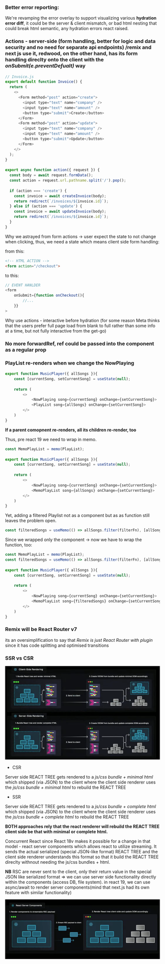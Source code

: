 ### Better error reporting:

We're revamping the error overlay to support visualizing various **hydration error diff**, it could be the server & client mismatch, or bad html nesting that could break html semantic, any hydration errors react raised.


### Actions - server-side (form handling, better for logic and data security and no need for separate api endpoints) /remix and next js use it, redwood, on the other hand, has its form handling direclty onto the client with the *onSubmit(e.preventDefualt)* way


```js
// Invoice.js
export default function Invoice() {
  return (
    <>
      <Form method="post" action="create">
        <input type="text" name="company" />
        <input type="text" name="amount" />
        <button type="submit">Create</button>
      </Form>
      <Form method="post" action="update">
        <input type="text" name="company" />
        <input type="text" name="amount" />
        <button type="submit">Update</button>
      </Form>
    </>
  );
}

export async function action({ request }) {
  const body = await request.formData();
  const action = request.url.pathname.split('/').pop();

  if (action === 'create') {
    const invoice = await createInvoice(body);
    return redirect(`/invoices/${invoice.id}`);
  } else if (action === 'update') {
    const invoice = await updateInvoice(body);
    return redirect(`/invoices/${invoice.id}`);
  }
}
```

Why we astrayed from form actions -> user expect the state to not change when clicking, thus, we need a state which means client side form handling:

from this:

```html
<!-- HTML ACTION -->
<form action="/checkout">
```

to this:
```js
// EVENT HANLDER
<form 
    onSubmit={function onCheckout(){
        //...
    }}
>
```

Why use actions - interactive before hydration (for some reason Meta thinks that the users prefer full page load from blank to full rather than some info at a time, but not fully interactive from the get-go)

### No more forwardRef, ref could be passed into the component as a regular prop


### PlayList re-renders when we change the NowPlaying

```js
export function MusicPlayer({ allSongs }){
    const [currentSong, setCurrentSong] = useState(null);

    return (
        <>
            <NowPlaying song={currentSong} onChange={setCurrentSong}>
            <PlayList song={allSongs} onChange={setCurrentSong}>
        </>
    )
}
```
**If a parent comopnent re-renders, all its children re-render, too**

Thus, pre react 19 we need to wrap in memo.

```js
const MemoPlayList = memo(PlayList);

export function MusicPlayer({ allSongs }){
    const [currentSong, setCurrentSong] = useState(null);

    return (
        <>
            <NowPlaying song={currentSong} onChange={setCurrentSong}>
            <MemoPlayList song={allSongs} onChange={setCurrentSong}>
        </>
    )
}
```
Yet, adding a filtered Playlist not as a component but as as function still leaves the problem open.
```js
const filteredSongs = useMemo(() => allSongs.filter(filterFn), [allSongs])
```
Since we wrapped only the component -> now we have to wrap the function, too:

```js
const MemoPlayList = memo(PlayList);
const filteredSongs = useMemo(() => allSongs.filter(filterFn), [allSongs])

export function MusicPlayer({ allSongs }){
    const [currentSong, setCurrentSong] = useState(null);

    return (
        <>
            <NowPlaying song={currentSong} onChange={setCurrentSong}>
            <MemoPlayList song={filteredSongs} onChange={setCurrentSong}>
        </>
    )
}
```


### Remix will be React Router v7

its an oversimplification to say that *Remix is just React Router with plugin* since it has  code splitting and optimised transitions

### SSR vs CSR

![SSRvsCSR](https://github.com/VasilGVasilev/InterviewPrep/blob/main/reactjs-interview-questions/images/SSR%20vs%20CSR.png)

- CSR

Server side REACT TREE gets rendered to a *js/css bundle + minimal html* which shipped (via JSON) to the client where the client side renderer uses the *js/css bundle + minimal html* to rebuild the REACT TREE

- SSR

Server side REACT TREE gets rendered to a *js/css bundle + complete html* which shipped (via JSON) to the client where the client side renderer uses the *js/css bundle + complete html* to rebuild the REACT TREE

**BOTH approaches rely that the react renderer will rebuild the REACT TREE client side be that with minimal or complete html.**

Concurrent React since React 18v makes it possible for a change in that model - react server components which allows react to utilize streaming. It sends the actual serialized (special JSON-like format) REACT TREE and the client side renderer understands this format so that it build the REACT TREE direclty withnout needing the js/css bundles + html.

**NB** RSC are never sent to the client, only their return value in the special JSON like serialized format => we can use server side functionality directly within the components (access DB, file system). in react 19, we can use async/await to render server components(mind that next.js had its own feature with similar functionality)

![RSC](https://github.com/VasilGVasilev/InterviewPrep/blob/main/reactjs-interview-questions/images/RSC.png)

